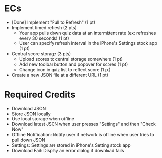 # ECs

- [Done] Implement "Pull to Refresh" (1 pt)
- Implement timed refresh (2 pts)
    - Your app pulls down quiz data at an intermittent rate (ex: refreshes every 30 seconds) (1 pt)
    - User can specify refresh interval in the iPhone's Settings stock app (1 pt)
- Central score storage (3 pts)
    - Upload scores to central storage somewhere (1 pt)
    - Add new toolbar button and popover for scores (1 pt)
    - Change icon in quiz list to reflect score (1 pt)
- Create a new JSON file at a different URL (1 pt)

# Required Credits

- Download JSON
- Store JSON locally
- Use local storage when offline
- Download latest JSON when user presses "Settings" and then "Check Now"
- Offline Notification: Notify user if network is offline when user tries to pull down JSON
- Settings: Settings are stored in iPhone's Setting stock app
- Download Fail: Display an error dialog if download fails
